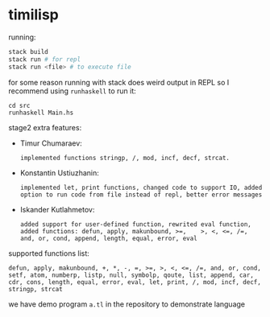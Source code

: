 # timilisp

running:
```sh
stack build
stack run # for repl
stack run <file> # to execute file
```
for some reason running with stack does weird output in REPL so I recommend using `runhaskell` to run it:
```
cd src
runhaskell Main.hs
```

stage2 extra features:

- Timur Chumaraev: 
  ```
  implemented functions stringp, /, mod, incf, decf, strcat.
  ```

- Konstantin Ustiuzhanin:
  ```
  implemented let, print functions, changed code to support IO, added option to run code from file instead of repl, better error messages
  ```

- Iskander Kutlahmetov: 
  ```
  added support for user-defined function, rewrited eval function, added functions: defun, apply, makunbound, >=,    >, <, <=, /=, and, or, cond, append, length, equal, error, eval
  ```

supported functions list:
```
defun, apply, makunbound, +, *, -, =, >=, >, <, <=, /=, and, or, cond, setf, atom, numberp, listp, null, symbolp, qoute, list, append, car, cdr, cons, length, equal, error, eval, let, print, /, mod, incf, decf, stringp, strcat
```

we have demo program `a.tl` in the repository to demonstrate language
